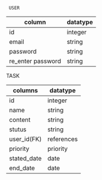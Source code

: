      USER
     
column            | datatype
------------------| -------------
id                | integer
email             | string
password          | string
re_enter password | string

TASK

columns           | datatype
------------------| -------------
id                | integer
name              | string
content           | string
stutus            | string
user_id(FK)       | references
priority          | priority
stated_date       | date
end_date          | date
